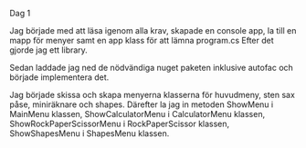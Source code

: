 Dag 1

Jag började med att läsa igenom alla krav, skapade en console app, la till en mapp för menyer samt en app klass för att lämna program.cs
Efter det gjorde jag ett library.

Sedan laddade jag ned de nödvändiga nuget paketen inklusive autofac och började implementera det.

Jag började skissa och skapa menyerna klasserna för huvudmeny, sten sax påse, miniräknare och shapes.
Därefter la jag in metoden ShowMenu i MainMenu klassen, ShowCalculatorMenu i CalculatorMenu klassen, ShowRockPaperScissorMenu i RockPaperScissor klassen, ShowShapesMenu i ShapesMenu klassen.
